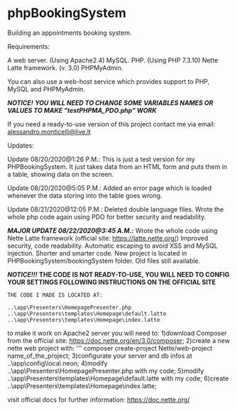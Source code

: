 # phpBookingSystem

Building an appointments booking system.

Requirements:

A web server. (Using Apache2.4)
MySQL.
PHP. (Using PHP 7.3.10)
Nette Latte framework. (v. 3.0)
PHPMyAdmin.

You can also use a web-host service which provides support to PHP, MySQL and PHPMyAdmin.

   ***NOTICE!***
    ***YOU WILL NEED TO CHANGE SOME VARIABLES NAMES OR VALUES TO MAKE "testPHPMA_PDO.php" WORK***

If you need a ready-to-use version of this project contact me via email: alessandro.monticelli@live.it

Updates:

Update 08/20/2020@1:26 P.M.:
This is just a test version for my PHPBookingSystem. It just takes data from an HTML form and puts them in a table, showing data on the screen.

Update 08/20/2020@5:05 P.M.:
Added an error page which is loaded whenever the data storing into the table goes wrong.

Update 08/21/2020@12:05 P.M.:
Deleted double language files. Wrote the whole php code again using PDO for better security and readability.

***MAJOR UPDATE 08/22/2020@3:45 A.M.:***
Wrote the whole code using Nette Latte framework (official site: https://latte.nette.org/)
Improved security, code readability.
Automatic escaping to avoid XSS and MySQL injection.
Shorter and smarter code.
New project is located in PHPBookingSystem/bookingSystem folder. Old files still available.

***NOTICE!!!***
    **THE CODE IS NOT READY-TO-USE, YOU WILL NEED TO CONFIG YOUR SETTINGS FOLLOWING INSTRUCTIONS ON THE OFFICIAL SITE**
    
    THE CODE I MADE IS LOCATED AT:
    
    ..\app\Presenters\HomepagePresenter.php
    ..\app\Presenters\templates\Homepage\default.latte
    ..\app\Presenters\templates\Homepage\index.latte
    
to make it work on Apache2 server you will need to:
1)download Composer from the official site: https://doc.nette.org/en/3.0/composer;
2)create a new nette web project with: ''' composer create-project Nette/web-project name_of_the_project;
3)configurate your server and db infos at ..\app\config\local.neon;
4)modify ..\app\Presenters\HomepagePresenter.php with my code;
5)modify ..\app\Presenters\templates\Homepage\default.latte with my code;
6)create ..\app\Presenters\templates\Homepage\index.latte;

visit official docs for further information: https://doc.nette.org/
